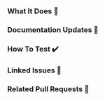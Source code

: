 ### What It Does 🔎
<!-- A concise description of what this pull request does. -->

### Documentation Updates 📘
<!-- Any specific updates to the documentation ? -->

### How To Test ✔️
<!--
Example: steps to access new features:
1. In this context...
2. Run '...'
4. See behavior...
-->

### Linked Issues 🎫
<!-- You may use the [appropriated syntax](https://docs.github.com/en/issues/tracking-your-work-with-issues/linking-a-pull-request-to-an-issue#linking-a-pull-request-to-an-issue-using-a-keyword) to close or resolve linked issues. -->

### Related Pull Requests 🔀
<!-- Any other pull request somehow related to this new one ? -->
